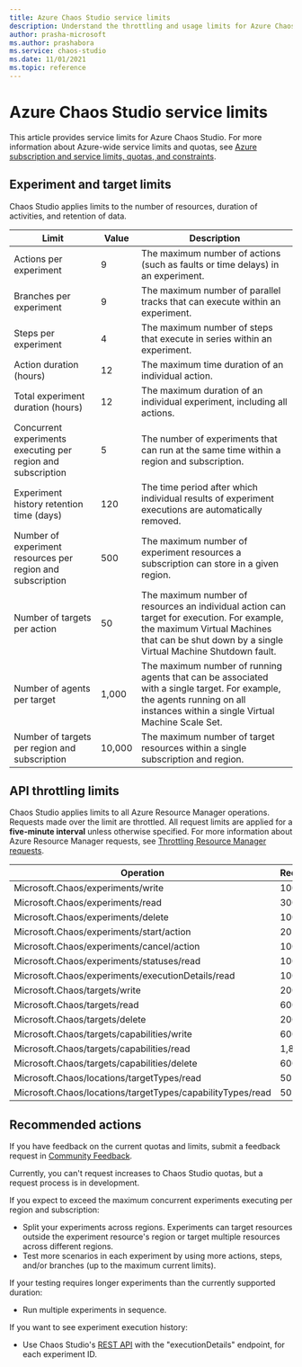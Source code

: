 ```yaml
---
title: Azure Chaos Studio service limits
description: Understand the throttling and usage limits for Azure Chaos Studio.
author: prasha-microsoft 
ms.author: prashabora
ms.service: chaos-studio
ms.date: 11/01/2021
ms.topic: reference
---
```


# Azure Chaos Studio service limits
This article provides service limits for Azure Chaos Studio. For more information about Azure-wide service limits and quotas, see [Azure subscription and service limits, quotas, and constraints](../azure-resource-manager/management/azure-subscription-service-limits.md).

## Experiment and target limits

Chaos Studio applies limits to the number of resources, duration of activities, and retention of data.

| Limit | Value | Description |
|--|--|--|
| Actions per experiment | 9 | The maximum number of actions (such as faults or time delays) in an experiment. |
| Branches per experiment | 9 | The maximum number of parallel tracks that can execute within an experiment. |
| Steps per experiment | 4 | The maximum number of steps that execute in series within an experiment. |
| Action duration (hours) | 12 | The maximum time duration of an individual action. |
| Total experiment duration (hours) | 12 | The maximum duration of an individual experiment, including all actions. |
| Concurrent experiments executing per region and subscription | 5 | The number of experiments that can run at the same time within a region and subscription. |
| Experiment history retention time (days) | 120 | The time period after which individual results of experiment executions are automatically removed. |
| Number of experiment resources per region and subscription | 500 | The maximum number of experiment resources a subscription can store in a given region. |
| Number of targets per action | 50 | The maximum number of resources an individual action can target for execution. For example, the maximum Virtual Machines that can be shut down by a single Virtual Machine Shutdown fault. |
| Number of agents per target | 1,000 | The maximum number of running agents that can be associated with a single target. For example, the agents running on all instances within a single Virtual Machine Scale Set. |
| Number of targets per region and subscription | 10,000 | The maximum number of target resources within a single subscription and region. |

## API throttling limits

Chaos Studio applies limits to all Azure Resource Manager operations. Requests made over the limit are throttled. All request limits are applied for a **five-minute interval** unless otherwise specified. For more information about Azure Resource Manager requests, see [Throttling Resource Manager requests](../azure-resource-manager/management/request-limits-and-throttling.md).

| Operation | Requests |
|--|--|
| Microsoft.Chaos/experiments/write | 100 | 
| Microsoft.Chaos/experiments/read | 300 |
| Microsoft.Chaos/experiments/delete | 100 |
| Microsoft.Chaos/experiments/start/action | 20 |
| Microsoft.Chaos/experiments/cancel/action | 100 |
| Microsoft.Chaos/experiments/statuses/read | 100 |
| Microsoft.Chaos/experiments/executionDetails/read | 100 |
| Microsoft.Chaos/targets/write | 200 |
| Microsoft.Chaos/targets/read | 600 |
| Microsoft.Chaos/targets/delete | 200 |
| Microsoft.Chaos/targets/capabilities/write | 600 |
| Microsoft.Chaos/targets/capabilities/read | 1,800 |
| Microsoft.Chaos/targets/capabilities/delete | 600 |
| Microsoft.Chaos/locations/targetTypes/read | 50 |
| Microsoft.Chaos/locations/targetTypes/capabilityTypes/read | 50 |

## Recommended actions
If you have feedback on the current quotas and limits, submit a feedback request in [Community Feedback](https://feedback.azure.com/d365community/forum/18f8dc01-dc37-ec11-b6e6-000d3a9c7101). 

Currently, you can't request increases to Chaos Studio quotas, but a request process is in development.

If you expect to exceed the maximum concurrent experiments executing per region and subscription:
* Split your experiments across regions. Experiments can target resources outside the experiment resource's region or target multiple resources across different regions.
* Test more scenarios in each experiment by using more actions, steps, and/or branches (up to the maximum current limits).

If your testing requires longer experiments than the currently supported duration:
* Run multiple experiments in sequence.
 
If you want to see experiment execution history:
* Use Chaos Studio's [REST API](../chaos-studio/chaos-studio-samples-rest-api.md) with the "executionDetails" endpoint, for each experiment ID.